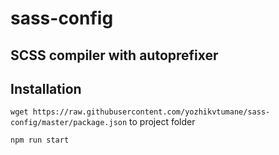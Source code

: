 # sass-config

## SCSS compiler with autoprefixer

## Installation

`wget https://raw.githubusercontent.com/yozhikvtumane/sass-config/master/package.json` to project folder  

`npm run start`
